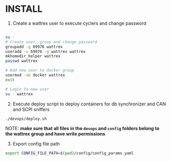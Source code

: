 # INSTALL

1. Create a wattrex user to execute cyclers and change password
```bash

su -
# Create user, group and change password
groupadd -g 69976 wattrex
useradd -u 69976 -g wattrex wattrex
mkhomedir_helper wattrex
passwd wattrex

# Add new user to docker group
usermod -aG docker wattrex
exit

# Login to new user
su - wattrex
```

2. Execute deploy script to deploy containers for db synchronizer and CAN and SCPI sniffers
```bash
./devops/deploy.sh
```

NOTE: **make sure that all files in the `devops` and `config` folders belong to**
**the wattrex group and have write permissions**

3. Export config file path
```bash
export CONFIG_FILE_PATH=$(pwd)/config/config_params.yaml
```
